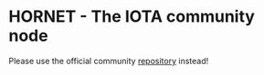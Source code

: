 # HORNET - The IOTA community node

Please use the official community [repository](https://github.com/gohornet/hornet) instead!
